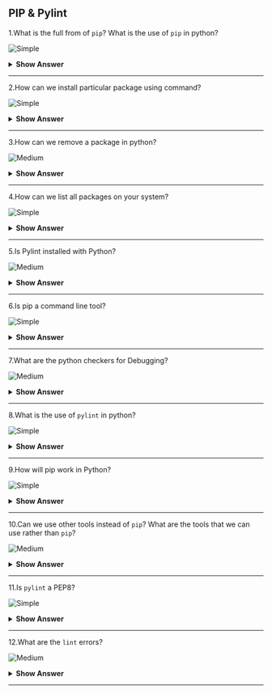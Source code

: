 ## PIP & Pylint

1.What is the full from of `pip`? What is the use of `pip` in python?

![Simple](https://github.com/revaturelabs/interviewquestions/blob/dev/ComplexityTags/simple%20(2).svg)

<details><summary><b>Show Answer </b></summary>
  <blockquote>

 - `pip` full form is-python package installler.
 - Python PIP is a python package manager that basically helps the users install,review and use various packages/modules in python programming.

**Syntax**:

`pip install package_name`
  
<blockquote>
</details>

---

2.How can we install particular package using command?

![Simple](https://github.com/revaturelabs/interviewquestions/blob/dev/ComplexityTags/simple%20(2).svg)

<details><summary><b>Show Answer </b></summary>
   <blockquote>

 - In python for that we can use `pip` command to install the particular package.
  
**Example**:

 - Install pandas package for this installation we can use `pip install` command.

```python  
pip install pandas
```

  </blockquote>    
</details>

---

3.How can we remove a package in python?

![Medium](https://github.com/revaturelabs/interviewquestions/blob/dev/ComplexityTags/Medium%20(2).svg)

<details><summary><b>Show Answer </b></summary>

> - In python we can use uninstall command to remove s package.
  
- **Example**:
  
Consider the package name as studentclass.

`pip unistall studentclass`

>  After running this command, The pip package manager will to confirm that we want to remove the package sudentclass.

</details>

---

4.How can we list all packages on your system?

![Simple](https://github.com/revaturelabs/interviewquestions/blob/dev/ComplexityTags/simple%20(2).svg)

<details><summary><b>Show Answer </b></summary>
  <blockquote>

 - `list` command used to list all the packages installed on your system.

 - **Example**
  
```python
pip list
```

 </blockquote>
    </details>

---

5.Is Pylint installed with Python?

![Medium](https://github.com/revaturelabs/interviewquestions/blob/dev/ComplexityTags/Medium%20(2).svg)

<details> <summary> <b> Show Answer </b> </summary>

> One of the easist ways in which to transfer Pylint is by using **pip**. **Pip** may be a package management system used to install and manage software system packages written in Python. it's enclosed with recent versions of Python. If you have already got a 64-bit version of Python put in, the "Installing Python" section will be skipped.

</details>

---

6.Is pip a command line tool?

![Simple](https://github.com/revaturelabs/interviewquestions/blob/dev/ComplexityTags/simple%20(2).svg)
<details><summary><b>Show Answer </b></summary>

> - `Yes` , pip is a command line tool.
> - In Python, PIP may be an algorithmic form for "Preferred Installer Program" or `PIP Installs Packages` . It is a command-line tool that installs, reinstall, or uninstalls PyPI packages with one straightforward command: "pip".

</details>

---

7.What are the python checkers for Debugging?

![Medium](https://github.com/revaturelabs/interviewquestions/blob/dev/ComplexityTags/Medium%20(2).svg)

<details><summary><b>Show Answer </b></summary>
<blockquote>

 - There are many debugging tools,some of them are:
  
 i)Pychecker – A tool for locating bugs in python ASCII text file(source code).

 ii)pudb – PuDB could be a full-screen, console-based visual debugger for Python.

 iii)pdb – The module pdb defines associate degree interactive ASCII text file(source code) debugger for Python programs.

 iv)pylint – Analyzes Python ASCII text file(source code) trying to find bugs and signs of poor quality.

 <blockquote>
  </details>

---

8.What is the use of `pylint` in python?

![Simple](https://github.com/revaturelabs/interviewquestions/blob/dev/ComplexityTags/simple%20(2).svg)

<details><summary><b>Show Answer </b></summary>
   <blockquote>

- Pylint may be a tool that,

- Lists Errors that comes when execution of that Python code
- Enforces a coding standard and appears for code smells
- Suggest however specific blocks will be updated
- Offer details regarding the code’s complexness.
- Pylint is similar to pychecker, pyflakes, flake8, and mypy.

**Syntax**:

`pip install pylint`


</blockquote>
     </details>

---

9.How will pip work in Python?

![Simple](https://github.com/revaturelabs/interviewquestions/blob/dev/ComplexityTags/simple%20(2).svg)

<details><summary><b>Show Answer </b></summary>

> - The `pip` command looks for the package in `PyPI`, resolves its dependencies, and installs everything in your current Python atmosphere to confirm that requests can work. 
> - The pip install `package` command continually looks for the most recent version of the package and installs it.

</details>

---

10.Can we use other tools instead of `pip`? What are the tools that we can use rather than `pip`?

![Medium](https://github.com/revaturelabs/interviewquestions/blob/dev/ComplexityTags/Medium%20(2).svg)

<details><summary><b>Show Answer </b></summary>

> - Yes,we can use other tools other than `pip` installer.
> - The tools are,
> - npm, Homebrew, Yarn, RequireJS, and Bower are the most common alternatives and competitors to pip.

</details>

---

11.Is `pylint` a PEP8?

![Simple](https://github.com/revaturelabs/interviewquestions/blob/dev/ComplexityTags/simple%20(2).svg)

<details><summary><b>Show Answer </b></summary>

> Pycodestyle (Formerly PEP8) is that the official linter tool to check the python code against the design conventions of PEP8 python. `Pylint` could be a python linter that checks the source code and conjointly acts as a bug and quality checker. it's it has verification checks and choices than simply PEP8.
  
</details>

---

12.What are the `lint` errors?

![Medium](https://github.com/revaturelabs/interviewquestions/blob/dev/ComplexityTags/Medium%20(2).svg)

<details><summary><b>Show Answer </b></summary>

> `Lint` or a linter, may be a static code analysis tool wont to flag programming errors, bugs, rhetorical errors and suspicious constructs. The term originates from a UNIX utility that examined C language source code.

</details>

---


























